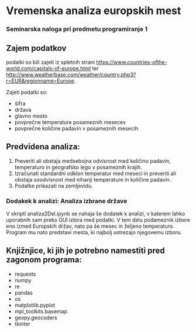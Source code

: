 # Vremenska analiza europskih mest
### Seminarska naloga pri predmetu programiranje 1

## Zajem podatkov
podatki so bili zajeti iz spletnih strani https://www.countries-ofthe-world.com/capitals-of-europe.html ter http://www.weatherbase.com/weather/country.php3?r=EUR&regionname=Europe.

Zajeti podatki so:
* šifra
* država
* glavno mesto
* povprečne temperature posameznih mesecev
* povprečne količine padavin v posameznih mesecih

## Predvidena analiza:
1. Preveriti ali obstaja medsebojna odvisnost med količino padavin, temperaturo in geografsko lego v posameznih krajih.
2. Izračunati standardni odklon temperatur med meseci in preveriti ali obstaja soodvisnost med nihanji temperature in količine padavin.
3. Podatke prikazati na zemljevidu.

### Dodakek k analizi: Analiza izbrane države

V skripti analiza2Del.ipynb se nahaja še dodatek k analizi, v katerem lahko uporabnih sam preko GUI izbira med podatki. V tem delu podameznik izbere eno izmed Europskih držav, nato pa še mesec in željeno temperaturo. Program mu nato predstavi mesta, ki najbolj ustrezajo njegovemu izboru.

## Knjižnjice, ki jih je potrebno namestiti pred zagonom programa:
* requests
* numpy
* re
* pandas
* os
* matplotlib.pyplot
* mpl_toolkits.basemap
* geopy.geocoders
* tkinter



